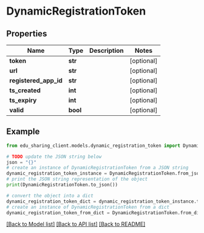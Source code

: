 # DynamicRegistrationToken


## Properties

Name | Type | Description | Notes
------------ | ------------- | ------------- | -------------
**token** | **str** |  | [optional] 
**url** | **str** |  | [optional] 
**registered_app_id** | **str** |  | [optional] 
**ts_created** | **int** |  | [optional] 
**ts_expiry** | **int** |  | [optional] 
**valid** | **bool** |  | [optional] 

## Example

```python
from edu_sharing_client.models.dynamic_registration_token import DynamicRegistrationToken

# TODO update the JSON string below
json = "{}"
# create an instance of DynamicRegistrationToken from a JSON string
dynamic_registration_token_instance = DynamicRegistrationToken.from_json(json)
# print the JSON string representation of the object
print(DynamicRegistrationToken.to_json())

# convert the object into a dict
dynamic_registration_token_dict = dynamic_registration_token_instance.to_dict()
# create an instance of DynamicRegistrationToken from a dict
dynamic_registration_token_from_dict = DynamicRegistrationToken.from_dict(dynamic_registration_token_dict)
```
[[Back to Model list]](../README.md#documentation-for-models) [[Back to API list]](../README.md#documentation-for-api-endpoints) [[Back to README]](../README.md)


